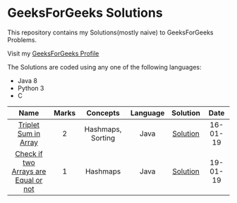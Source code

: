 # GeeksForGeeks Solutions
<p>This repository contains my Solutions(mostly naive) to GeeksForGeeks Problems.</p>
<p>Visit my <a href="https://auth.geeksforgeeks.org/user/Shivaansh%20Agarwal/practice/" rel="nofollow">GeeksForGeeks Profile</a></p>
The Solutions are coded using any one of the following languages:
<ul>
  <li>Java 8</li>
  <li>Python 3</li>
  <li>C</li>
</ul>
<table>
  <thead>
    <tr>
      <th align="center">Name</th>
      <th align="center">Marks</th>
      <th align="center">Concepts</th>
      <th align="center">Language</th>
      <th align="center">Solution</th>
      <th align="center">Date</th>
    </tr>
  </thead>
  <tr>
    <td align="center"><a href="https://practice.geeksforgeeks.org/problems/triplet-sum-in-array/0/?track=sorting-interview">Triplet Sum in Array</a></td> 
    <td align="center">2</td>
    <td align="center">Hashmaps, Sorting</td>
    <td align="center">Java</td>
    <td align="center"><a href="https://ide.geeksforgeeks.org/OxdEMAgp2x">Solution</a></td>
    <td align="center">16-01-19</td>
  </tr>
  <tr>
    <td align="center"><a href="https://practice.geeksforgeeks.org/problems/check-if-two-arrays-are-equal-or-not/0/?track=hashing-interview">Check if two Arrays are Equal or not</a></td> 
    <td align="center">1</td>
    <td align="center">Hashmaps</td>
    <td align="center">Java</td>
    <td align="center"><a href="https://ide.geeksforgeeks.org/mt5B4k7Qoe">Solution</a></td>
    <td align="center">19-01-19</td>
  </tr>
</table>
